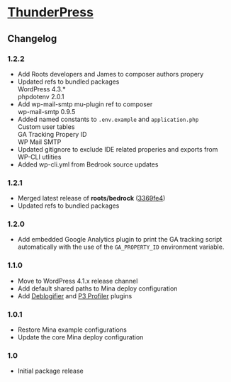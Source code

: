 # [ThunderPress](https://github.com/asmbs/thunderpress)

## Changelog

### 1.2.2
-	Add Roots developers and James to composer authors propery
-	Updated refs to bundled packages  
	WordPress 4.3.*  
	phpdotenv 2.0.1  
-	Add wp-mail-smtp mu-plugin ref to composer  
	wp-mail-smtp 0.9.5
-	Added named constants to `.env.example` and `application.php`  
	Custom user tables  
	GA Tracking Propery ID  
	WP Mail SMTP  
-	Updated gitignore to exclude IDE related properies and exports from WP-CLI utlities  
-	Added wp-cli.yml from Bedrook source updates


### 1.2.1

-   Merged latest release of **roots/bedrock**
    ([3369fe4](https://github.com/roots/bedrock/tree/3369fe4))
-   Updated refs to bundled packages

### 1.2.0

-   Add embedded Google Analytics plugin to print the GA tracking script automatically with the
    use of the `GA_PROPERTY_ID` environment variable.

### 1.1.0

-   Move to WordPress 4.1.x release channel
-   Add default shared paths to Mina deploy configuration
-   Add [Deblogifier](https://github.com/asmbs/wp-deblogify) and
    [P3 Profiler](https://wordpress.org/plugins/p3-profiler/) plugins

### 1.0.1

-   Restore Mina example configurations
-   Update the core Mina deploy configuration

### 1.0

-   Initial package release
